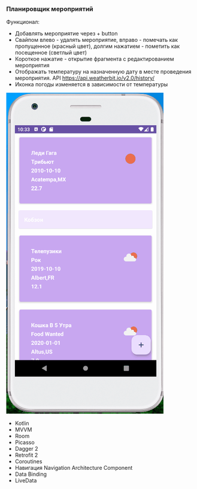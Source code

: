 ### Планировщик мероприятий

Функционал:
- Добавлять мероприятие через + button
- Свайпом влево - удалять мероприятие, вправо - помечать как пропущенное (красный цвет), долгим нажатием - пометить как посещенное (светлый цвет) 
- Короткое нажатие - открытие фрагмента с редактированием мероприятия
- Отображать температуру на назначенную дату в месте проведения мероприятия. API https://api.weatherbit.io/v2.0/history/
- Иконка погоды изменяется в зависимости от температуры

![](https://github.com/MorozKot/EventManager/blob/master/eventmanager.gif)

- Kotlin
- MVVM
- Room
- Picasso
- Dagger 2 
- Retrofit 2
- Coroutines
- Навигация Navigation Architecture Component
- Data Binding
- LiveData
